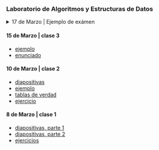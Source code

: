 ### Laboratorio de Algoritmos y Estructuras de Datos


<details>
<summary> 17 de Marzo | Ejemplo de exámen </summary>  
1. Calcular y comentar el valor de verdad de las siguientes expresiones.

```c++
int main(){
	
	int a = 5;
	int b = 6;
	bool c = true;
	bool d = a <= 5;
	d = a >= 100;
	d = a == 6;
	d = !(a == 6);
	d = a == b;
	b--; 
	d = a == b;
	a++;
	d = b == a;
	b = 2;
	a = 1;
	d = a > -10 && a < 10;
	d = b <= 2 || b >= 200;
	d = b == 1 || b == 22;
	d = a < 5 && b > 0;
	d = a >= 70 && true;
	d = false || b <= 10;
	d = a == 1 || a == -1;
	d = a > 1 || a < -1;
	d = (true && false) || (true && true);
	d = (false || true) || (true && false);
	d = !d;
	d = d && d;
	d = d || d;
	d = (!d) || d;

}
```

2. Crear un algoritmo mediante diagramas de flujo que sirva para recibir un número y
luego indicar si el mismo es mayor o igual a 19. En caso de que no lo sea, deberá imprimir
"intente nuevamente".
3. Crear un algoritmo mediante diagramas de flujo que sirva para recibir un nombre y 
luego imprimir una triplicación del mismo.
Es decir, por ejemplo, si el ususario ingresa "Gloria", el algoritmo deberá imprimir
"GloriaGloriaGloria".
4. Crear un algoritmo que reciba dos números e indique si uno de ellos es la triplicación del 
otro. Es decir, por ejemplo, si el ususario ingresa el 3 y el 9, el algoritmo deberá imprimir
"El segundo número es la triplicación del primero"´; en caso contrario, deberá imprimir "El primer número
es triplicación del segundo" o "intente nuevamente". (Incluir la utilización de un "else if").
5. Implementar los algoritmos creados en los puntos 2, 3 y 4 utilizando el lenguaje de programación c++.
Cada ejercicio deberá estar en un mismo archivo. 
- Se deberá proveer un menú de opciones: 
	- opción 1, utilizar aplicacion de ejercicio 2
	- opción 2, utilizar aplicación de ejercicio 3
	- opción 3, utilizar aplicación de ejercicio 4
- Cuando el usuario elija e ingrese una opción, se deberá poder utilizar la aplicación elegida y luego
  deberá finalizar el programa.


</details>


#### 15 de Marzo | clase 3
- [ejemplo](https://github.com/nadianoe/nadianoe.github.io/blob/master/laboratorio4to/ejemplo15deMarzo.cpp)
- [enunciado](https://github.com/nadianoe/nadianoe.github.io/blob/master/laboratorio4to/ejercicios15deMarzo.md)

#### 10 de Marzo | clase 2

- [diapositivas](https://github.com/nadianoe/nadianoe.github.io/blob/master/laboratorio4to/Clase%203_C++.pdf)
- [ejemplo](https://github.com/nadianoe/nadianoe.github.io/blob/master/laboratorio4to/ejemplo10deMarzo.cpp)
- [tablas de verdad](https://github.com/nadianoe/nadianoe.github.io/blob/master/laboratorio4to/tabladeverdad.jpg)
- [ejercicio](https://github.com/nadianoe/nadianoe.github.io/blob/master/laboratorio4to/ejercicio10deMarzo.md)

#### 8 de Marzo | clase 1 

- [diapositivas, parte 1](https://github.com/nadianoe/nadianoe.github.io/blob/master/laboratorio4to/Clase%201_%20Introducción%20al%20Laboratorio.pdf)
- [diapositivas, parte 2](https://github.com/nadianoe/nadianoe.github.io/blob/master/laboratorio4to/Clase%202_%20Sentencias%20condicionales.pdf)
- [ejercicios](https://github.com/nadianoe/nadianoe.github.io/blob/master/laboratorio4to/ejercicios8deMarzo.md)

